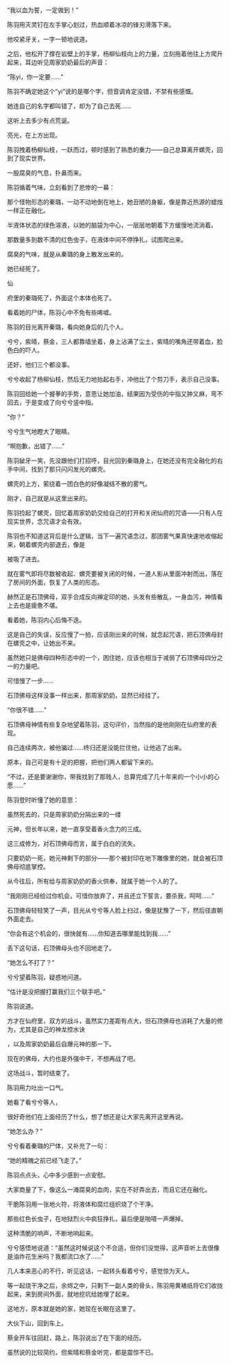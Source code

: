 “我以血为誓，一定做到！”

陈羽用灭灵钉在左手掌心划过，热血顺着冰凉的锋刃滑落下来。

他咬紧牙关，一字一顿地说道。

之后，他松开了撑在岩壁上的手掌，杨柳仙枝向上的力量，立刻拖着他往上方爬升起来，耳边听见周家奶奶最后的声音：

“陈yi，你一定要……”

陈羽不确定她这个“yi”说的是哪个字，但音调肯定没错，不禁有些感慨。

她连自己的名字都叫错了，却为了自己去死……

这听上去多少有点荒诞。

亮光，在上方出现。

陈羽拽着杨柳仙枝，一跃而过，顿时感到了熟悉的重力——自己总算离开螺壳，回到了现实世界。

一股腐臭的气息，扑鼻而来。

陈羽循着气味，立刻看到了悲惨的一幕：

那个怪物形态的秦璐，一动不动地倒在地上，她丑陋的身躯，像是靠近热源的蜡烛一样正在融化。

半液体状态的绿色溶液，以她的脑袋为中心，一层层地朝着下方缓慢地流淌着。

那数量多到数不清的红色虫子，在液体中间不停挣扎，试图爬出来。

腐臭的气味，就是从秦璐的身上散发出来的。

她已经死了。

仙

府里的秦璐死了，外面这个本体也死了。

看着她的尸体，陈羽心中不免有些唏嘘。

陈羽的目光离开秦璐，看向她身后的几个人。

兮兮，紫晴，蔡金，三人都靠墙坐着，身上沾满了尘土，紫晴的嘴角还带着血，脸色白的吓人。

还好，他们三个都没事。

兮兮收起了杨柳仙枝，然后无力地抬起右手，冲他比了个剪刀手，表示自己没事。

陈羽回给她一个握拳的手势，意思让她加油，结果因为受伤的中指又肿又麻，弯不回去，于是变成了向兮兮竖中指。

“你？”

兮兮生气地瞪大了眼睛。

“啊抱歉，出错了……”

陈羽龇牙一笑，先没跟他们打招呼，目光回到秦璐身上，在她还没有完全融化的右手中间，找到了那只闪闪发光的螺壳。

螺壳的上方，萦绕着一团白色的好像凝结不散的雾气。

刚才，自己就是从这里出来的。

陈羽捡起了螺壳，回忆着周家奶奶交给自己的打开和关闭仙府的咒语——只有人在现实世界，念咒语才会有效。

陈羽也不知道这背后是什么逻辑，当下一遍咒语念过，那团雾气果真快速地收缩起来，朝着螺壳内部退去，像是

被吸了进去。

就在雾气即将尽数被收起、螺壳要被关闭的时候，一道人影从里面冲射而出，落在了房间的外面，恢复了人类的形态。

赫然正是石顶佛母，双手合成反向禅定印的她，头发有些散乱，一身血污，神情看上去也是疲惫不堪。

看着她，陈羽内心后悔不迭。

这是自己的失误，反应慢了一拍，应该刚出来的时候，就念起咒语，把石顶佛母封在螺壳之中，让她出不来。

虽然她只是佛母四种形态中的一个，困住她，应该也相当于减弱了石顶佛母四分之一的力量吧。

可惜慢了一步……

石顶佛母这样没事一样出来，那周家奶奶，显然已经挂了。

“你很不错……”

石顶佛母神情有些复杂地望着陈羽，这句评价，当然指的是他刚刚在仙府里的表现。

自己连续两次，被他骗过……终归还是没能拦住他，让他逃了出来。

原本，自己可是有十足的把握，把他们两人都留下来的。

“不过，还是要谢谢你，带我找到了那贱人，总算完成了几十年来的一个小小的心愿……”

陈羽登时听懂了她的意思：

虽然死去的，只是周家奶奶分隔出来的一缕

元神，但长年以来，她一直享受着香火念力的三成。

这三成修为，对石顶佛母而言，属于白白的流失。

只要奶奶一死，她元神剩下的部分——那个被封印在地下雕像里的她，就会被石顶佛母彻底掌控。

从今往后，所有给与周家奶奶的香火供奉，就属于她一个人的了。

“我刚刚已经给过你机会，可惜你放弃了，并且还立下誓言，要杀我，呵呵……”

石顶佛母轻轻笑了一声，目光从兮兮等人脸上扫过，像是犹豫了一下，然后径直朝外面走去。

“你会有这个机会的，很快就有……你知道去哪里能找到我……”

丢下这句话，石顶佛母头也不回地走了。

“她怎么不打了？”

兮兮望着陈羽，疑惑地问道。

“估计是没把握打赢我们三个联手吧。”

陈羽说道。

方才在仙府里，双方的战斗，虽然实力差距有点大，但石顶佛母也消耗了大量的修为，尤其是自己的神龙控水诀

，以及周家奶奶最后自爆元神的那一下。

现在的佛母，大约也是外强中干，不想再战了吧。

这场战斗，暂时结束了。

陈羽用力吐出一口气。

她看了看兮兮等人，

很好奇他们在上面经历了什么，想了想还是让大家先离开这里再说。

“她怎么办？”

兮兮看着秦璐的尸体，又补充了一句：

“她的精魄之前已经飞走了。”

陈羽点点头，心中多少感到一点安慰。

大家商量了下，像这么一滩腐臭的血肉，实在不好弄出去，而且它还在融化。

干脆陈羽用一张地火符，将液体和腐烂组织烧了个干净。

那些红色长虫子，在地狱烈火中疯狂挣扎，最后便是啪嗒一声爆掉。

这种清脆的响声，不断地响起来。

兮兮感悟地说道：“虽然这时候说这个不合适，但你们没觉得，这声音听上去很像是油炸花生米吗？我都流口水了……”

几人本来恶心的不行，听见这话，一起转头看着兮兮，感觉惊为天人。

等一起烧干净之后，余烬之中，只剩下一副人类的骨头，陈羽用黄裱纸将它们收拢起来，来到房间外面，就地挖坑给她埋了起来。

这地方，原本就是她的家，她现在长眠在这里了。

大伙下山，回到车上。

蔡金开车往回赶，路上，陈羽说出了在下面的经历。

虽然说的比较简约，但紫晴和蔡金听完，都是震惊不已。
